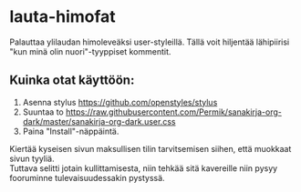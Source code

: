 # lauta-himofat
Palauttaa ylilaudan himoleveäksi user-styleillä. Tällä voit hiljentää lähipiirisi "kun minä olin nuori"-tyyppiset kommentit.


## Kuinka otat käyttöön:

1. Asenna stylus https://github.com/openstyles/stylus
2. Suuntaa to https://raw.githubusercontent.com/Permik/sanakirja-org-dark/master/sanakirja-org-dark.user.css
3. Paina "Install"-näppäintä.

Kiertää kyseisen sivun maksullisen tilin tarvitsemisen siihen, että muokkaat sivun tyyliä.  
Tuttava selitti jotain kullittamisesta, niin tehkää sitä kavereille niin pysyy fooruminne tulevaisuudessakin pystyssä.
